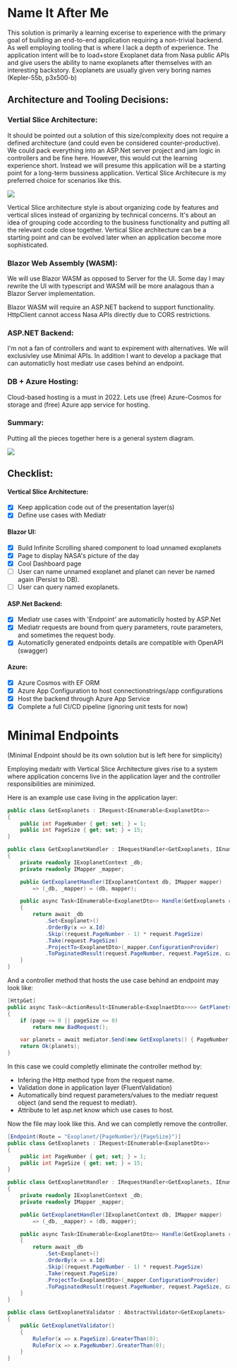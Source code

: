 # Name It After Me

This solution is primarily a learning excerise to experience with the primary goal of building an end-to-end application requiring a non-trivial backend. As well employing tooling that is where I lack a depth of experience. The application intent will be to load+store Exoplanet data from Nasa public APIs and give users the ability to name exoplanets after themselves with an interesting backstory. Exoplanets are usually given very boring names (Kepler-55b, p3x500-b)

## Architecture and Tooling Decisions:

### Vertial Slice Architecture:

It should be pointed out a solution of this size/complexity does not require a defined architecture (and could even be considered counter-productive). We could pack everything into an ASP.Net server project and jam logic in controllers and be fine here. However, this would cut the learning experience short. Instead we will presume this application will be a starting point for a long-term bussiness application. Vertical Slice Architecure is my preferred choice for scenarios like this. 

![](/Docs/Images/VerticalSlice.png)

Vertical Slice architecture style is about organizing code by features and vertical slices instead of organizing by technical concerns. It's about an idea of grouping code according to the business functionality and putting all the relevant code close together. Vertical Slice architecture can be a starting point and can be evolved later when an application become more sophisticated.

### Blazor Web Assembly (WASM):

We will use Blazor WASM as opposed to Server for the UI. Some day I may rewrite the UI with typescript and WASM will be more analagous than a Blazor Server implementation.

Blazor WASM will require an ASP.NET backend to support functionality. HttpClient cannot access Nasa APIs directly due to CORS restrictions.

### ASP.NET Backend:

I'm not a fan of controllers and want to expirement with alternatives. We will exclusivley use Minimal APIs. In addition I want to develop a package that can automaticlly host mediatr use cases behind an endpoint.

### DB + Azure Hosting:

Cloud-based hosting is a must in 2022. Lets use (free) Azure-Cosmos for storage and (free) Azure app service for hosting.

### Summary:

Putting all the pieces together here is a general system diagram.

![](/Docs/Images/SolutionDesign.png)

## Checklist:

#### Vertical Slice Architecture:
- [x] Keep application code out of the presentation layer(s)
- [x] Define use cases with Mediatr

#### Blazor UI:
- [x] Build Infinite Scrolling shared component to load unnamed exoplanets 
- [x] Page to display NASA's picture of the day
- [x] Cool Dashboard page
- [ ] User can name unnamed exoplanet and planet can never be named again (Persist to DB).
- [ ] User can query named exoplanets.

#### ASP.Net Backend:
- [x] Mediatr use cases with 'Endpoint' are automaticlly hosted by ASP.Net 
- [x] Mediatr requests are bound from query parameters, route parameters, and sometimes the request body.
- [x] Automaticlly generated endpoints details are compatible with OpenAPI (swagger)

#### Azure:
- [x] Azure Cosmos with EF ORM
- [x] Azure App Configuration to host connectionstrings/app configurations
- [x] Host the backend through Azure App Service
- [x] Complete a full CI/CD pipeline (ignoring unit tests for now)

# Minimal Endpoints

(Minimal Endpoint should be its own solution but is left here for simplicity)

Employing medaitr with Vertical Slice Architecture gives rise to a system where application concerns live in the application layer and the controller responsibilities are minimized.

Here is an example use case living in the application layer:

```cs
public class GetExoplanets : IRequest<IEnumerable<ExoplanetDto>> 
{
    public int PageNumber { get; set; } = 1;
    public int PageSize { get; set; } = 15;
}

public class GetExoplanetHandler : IRequestHandler<GetExoplanets, IEnumerable<ExoplanetDto>>
{
    private readonly IExoplanetContext _db;
    private readonly IMapper _mapper;

    public GetExoplanetHandler(IExoplanetContext db, IMapper mapper)
        => (_db, _mapper) = (db, mapper);

    public async Task<IEnumerable<ExoplanetDto>> Handle(GetExoplanets request, CancellationToken cancellationToken)
    {
        return await _db
            .Set<Exoplanet>()
            .OrderBy(x => x.Id)
            .Skip((request.PageNumber - 1) * request.PageSize)
            .Take(request.PageSize)
            .ProjectTo<ExoplanetDto>(_mapper.ConfigurationProvider)
            .ToPaginatedResult(request.PageNumber, request.PageSize, cancellationToken);
    }
}
```

And a controller method that hosts the use case behind an endpoint may look like:

```cs
[HttpGet]
public async Task<<ActionResult<IEnumerable<ExoplnaetDto>>>> GetPlanets([FromServices] IMediator mediator, int page, int pageSize)
{
    if (page <= 0 || pageSize <= 0)
        return new BadRequest();

    var planets = await mediator.Send(new GetExoplanets() { PageNumber = page, PageSize = pageSize} );
    return Ok(planets);
}
```

In this case we could completly eliminate the controller method by:
- Infering the Http method type from the request name.
- Validation done in application layer (FluentValidation)
- Automatically bind request parameters/values to the mediatr request object (and send the request to mediatr).
- Attribute to let asp.net know which use cases to host.

Now the file may look like this. And we can completly remove the controller.

```cs
[Endpoint(Route = "Exoplanet/{PageNumber}/{PageSize}")]
public class GetExoplanets : IRequest<IEnumerable<ExoplanetDto>> 
{
    public int PageNumber { get; set; } = 1;
    public int PageSize { get; set; } = 15;
}

public class GetExoplanetHandler : IRequestHandler<GetExoplanets, IEnumerable<ExoplanetDto>>
{
    private readonly IExoplanetContext _db;
    private readonly IMapper _mapper;

    public GetExoplanetHandler(IExoplanetContext db, IMapper mapper)
        => (_db, _mapper) = (db, mapper);

    public async Task<IEnumerable<ExoplanetDto>> Handle(GetExoplanets request, CancellationToken cancellationToken)
    {
        return await _db
            .Set<Exoplanet>()
            .OrderBy(x => x.Id)
            .Skip((request.PageNumber - 1) * request.PageSize)
            .Take(request.PageSize)
            .ProjectTo<ExoplanetDto>(_mapper.ConfigurationProvider)
            .ToPaginatedResult(request.PageNumber, request.PageSize, cancellationToken);
    }
}

public class GetExoplanetValidator : AbstractValidator<GetExoplanets>
{
    public GetExoplanetValidator()
    {
        RuleFor(x => x.PageSize).GreaterThan(0);
        RuleFor(x => x.PageNumber).GreaterThan(0);
    }
}
```